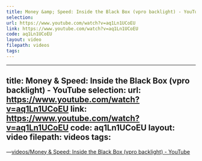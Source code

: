 ```yaml
---
title: Money &amp; Speed: Inside the Black Box (vpro backlight) - YouTube
selection: 
url: https://www.youtube.com/watch?v=aq1Ln1UCoEU
link: https://www.youtube.com/watch?v=aq1Ln1UCoEU
code: aq1Ln1UCoEU
layout: video
filepath: videos
tags:
---
```


---
title: Money &amp; Speed: Inside the Black Box (vpro backlight) - YouTube
selection: 
url: https://www.youtube.com/watch?v=aq1Ln1UCoEU
link: https://www.youtube.com/watch?v=aq1Ln1UCoEU
code: aq1Ln1UCoEU
layout: video
filepath: videos
tags:
---

 &mdash;[videos/Money &amp; Speed: Inside the Black Box (vpro backlight) - YouTube](https://www.youtube.com/watch?v=aq1Ln1UCoEU)

